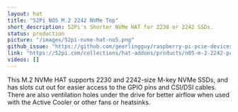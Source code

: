 ```yaml
---
layout: hat
title: "52Pi NO5 M.2 2242 NVMe Top"
short_description: 52Pi's Shorter NVMe HAT for 2230 or 2242 SSDs.
status: production
picture: "/images/52pi-nvme-hat-no5.png"
github_issue: "https://github.com/geerlingguy/raspberry-pi-pcie-devices/issues/569"
link: "https://52pi.com/collections/hat-addons/products/n05-m-2-2242-pcie-to-nvme-top"
videos: []
---
```

This M.2 NVMe HAT supports 2230 and 2242-size M-key NVMe SSDs, and has slots cut out for easier access to the GPIO pins and CSI/DSI cables. There are also ventilation holes under the drive for better airflow when used with the Active Cooler or other fans or heatsinks.
